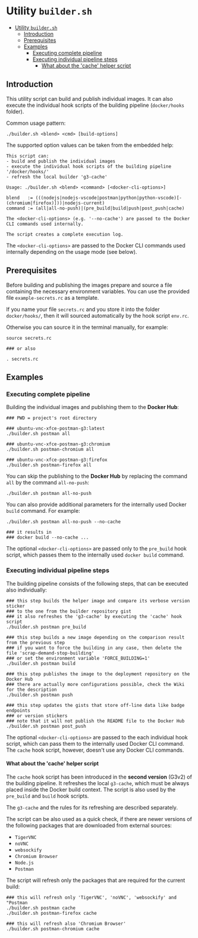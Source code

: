 # Utility `builder.sh`

- [Utility `builder.sh`](#utility-buildersh)
  - [Introduction](#introduction)
  - [Prerequisites](#prerequisites)
  - [Examples](#examples)
    - [Executing complete pipeline](#executing-complete-pipeline)
    - [Executing individual pipeline steps](#executing-individual-pipeline-steps)
      - [What about the 'cache' helper script](#what-about-the-cache-helper-script)

## Introduction

This utility script can build and publish individual images. It can also execute the individual hook scripts of the building pipeline (`docker/hooks` folder).

Common usage pattern:

```shell
./builder.sh <blend> <cmd> [build-options]
```

The supported option values can be taken from the embedded help:

```shell
This script can:
- build and publish the individual images
- execute the individual hook scripts of the building pipeline '/docker/hooks/'
- refresh the local builder 'g3-cache'

Usage: ./builder.sh <blend> <command> [<docker-cli-options>]

blend   := (((nodejs|nodejs-vscode|postman|python|python-vscode)[-(chromium|firefox)]))|nodejs-current)
command := (all|all-no-push)|(pre_build|build|push|post_push|cache)

The <docker-cli-options> (e.g. '--no-cache') are passed to the Docker CLI commands used internally.

The script creates a complete execution log.
```

The `<docker-cli-options>` are passed to the Docker CLI commands used internally depending on the usage mode (see below).

## Prerequisites

Before building and publishing the images prepare and source a file containing the necessary environment variables. You can use the provided file `example-secrets.rc` as a template.

If you name your file `secrets.rc` and you store it into the folder `docker/hooks/`, then it will sourced automatically by the hook script `env.rc`.

Otherwise you can source it in the terminal manually, for example:

```shell
source secrets.rc

### or also

. secrets.rc
```

## Examples

### Executing complete pipeline

Building the individual images and publishing them to the **Docker Hub**:

```shell
### PWD = project's root directory

### ubuntu-vnc-xfce-postman-g3:latest
./builder.sh postman all

### ubuntu-vnc-xfce-postman-g3:chromium
./builder.sh postman-chromium all

### ubuntu-vnc-xfce-postman-g3:firefox
./builder.sh postman-firefox all
```

You can skip the publishing to the **Docker Hub** by replacing the command `all` by the command `all-no-push`:

```shell
./builder.sh postman all-no-push
```

You can also provide additional parameters for the internally used Docker `build` command. For example:

```shell
./builder.sh postman all-no-push --no-cache

### it results in
### docker build --no-cache ...
```

The optional `<docker-cli-options>` are passed only to the `pre_build` hook script, which passes them to the internally used `docker build` command.

### Executing individual pipeline steps

The building pipeline consists of the following steps, that can be executed also individually:

```shell
### this step builds the helper image and compare its verbose version sticker
### to the one from the builder repository gist
### it also refreshes the 'g3-cache' by executing the 'cache' hook script
./builder.sh postman pre_build

### this step builds a new image depending on the comparison result from the previous step
### if you want to force the building in any case, then delete the file 'scrap-demand-stop-building'
### or set the environment variable 'FORCE_BUILDING=1'
./builder.sh postman build

### this step publishes the image to the deployment repository on the Docker Hub
### there are actually more configurations possible, check the Wiki for the description
./builder.sh postman push

### this step updates the gists that store off-line data like badge endpoints
### or version stickers
### note that it will not publish the README file to the Docker Hub
./builder.sh postman post_push
```

The optional `<docker-cli-options>` are passed to the each individual hook script, which can pass them to the internally used Docker CLI command. The `cache` hook script, however, doesn't use any Docker CLI commands.

#### What about the 'cache' helper script

The `cache` hook script has been introduced in the **second version** (G3v2) of the building pipeline. It refreshes the local `g3-cache`, which must be always placed inside the Docker build context. The script is also used by the `pre_build` and `build` hook scripts.

The `g3-cache` and the rules for its refreshing are described separately.

The script can be also used as a quick check, if there are newer versions of the following packages that are downloaded from external sources:

- `TigerVNC`
- `noVNC`
- `websockify`
- `Chromium Browser`
- `Node.js`
- `Postman`

The script will refresh only the packages that are required for the current build:

```shell
### this will refresh only 'TigerVNC', 'noVNC', 'websockify' and "Postman
./builder.sh postman cache
./builder.sh postman-firefox cache

### this will refresh also 'Chromium Browser'
./builder.sh postman-chromium cache
```
